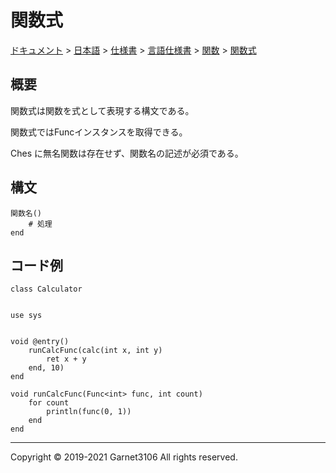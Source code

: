 # 関数式

[ドキュメント](../../../../../index.md) > [日本語](../../../../index.md) > [仕様書](../../../index.md) > [言語仕様書](../../index.md) > [関数](../index.md) > [関数式](./index.md)

## 概要

関数式は関数を式として表現する構文である。

関数式ではFuncインスタンスを取得できる。

Ches に無名関数は存在せず、関数名の記述が必須である。

## 構文

```
関数名()
    # 処理
end
```

## コード例

```
class Calculator


use sys


void @entry()
    runCalcFunc(calc(int x, int y)
        ret x + y
    end, 10)
end

void runCalcFunc(Func<int> func, int count)
    for count
        println(func(0, 1))
    end
end
```

---

Copyright © 2019-2021 Garnet3106 All rights reserved.
